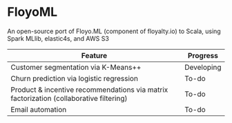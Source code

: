 # FloyoML
An open-source port of Floyo.ML (component of floyalty.io) to Scala, using Spark MLlib, elastic4s, and AWS S3

| Feature                                                                                 | Progress   |
|-----------------------------------------------------------------------------------------|------------|
| Customer segmentation via K-Means++                                                     | Developing |
| Churn prediction via logistic regression                                                | To-do      |
| Product & incentive recommendations via matrix factorization (collaborative filtering) | To-do      |
| Email automation                                                                        | To-do      |
